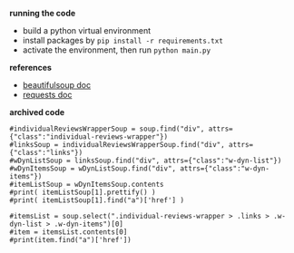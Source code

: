 **running the code**
- build a python virtual environment
- install packages by `pip install -r requirements.txt`
- activate the environment, then run `python main.py`

**references**
- [beautifulsoup doc](https://www.crummy.com/software/BeautifulSoup/bs4/doc)
- [requests doc](https://requests.readthedocs.io/)

**archived code**
```
#individualReviewsWrapperSoup = soup.find("div", attrs={"class":"individual-reviews-wrapper"})
#linksSoup = individualReviewsWrapperSoup.find("div", attrs={"class":"links"})
#wDynListSoup = linksSoup.find("div", attrs={"class":"w-dyn-list"})
#wDynItemsSoup = wDynListSoup.find("div", attrs={"class":"w-dyn-items"})
#itemListSoup = wDynItemsSoup.contents
#print( itemListSoup[1].prettify() )
#print( itemListSoup[1].find("a")['href'] )

#itemsList = soup.select(".individual-reviews-wrapper > .links > .w-dyn-list > .w-dyn-items")[0]
#item = itemsList.contents[0]
#print(item.find("a")['href'])
```
